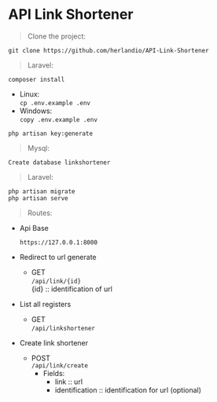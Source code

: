 # API Link Shortener

> Clone the project: <br>

`git clone https://github.com/herlandio/API-Link-Shortener`

> Laravel: <br>

`composer install` <br>
   - Linux: <br>
   `cp .env.example .env` <br>
   - Windows: <br>
   `copy .env.example .env` <br>
   
`php artisan key:generate` <br>


> Mysql: <br>

`Create database linkshortener` <br>

> Laravel: <br>

`php artisan migrate` <br>
`php artisan serve` <br>

> Routes: <br>

- Api Base

    `https://127.0.0.1:8000` <br>

- Redirect to url generate <br>
    - GET <br>
    `/api/link/{id}` <br>
    {id} :: identification of url <br>
    
- List all registers <br>
    - GET <br>
    `/api/linkshortener` <br>

- Create link shortener <br>
    - POST <br>
    `/api/link/create` <br>
        - Fields: <br>
            - link :: url <br>
            - identification :: identification for url (optional)<br>
        


